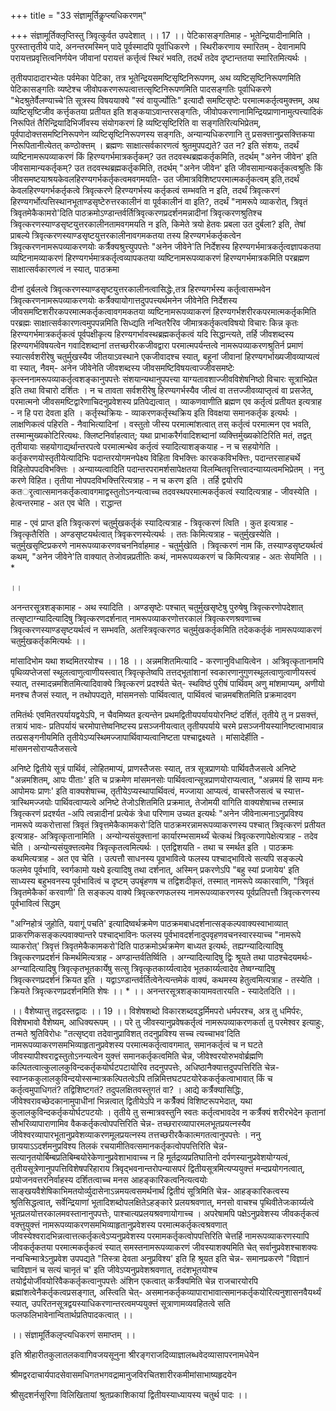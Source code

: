 +++
title = "33 संज्ञामूर्तिकॢप्त्यधिकरणम्"

+++
संज्ञामूर्तिक्लृप्तिस्तु त्रिवृत्कुर्वत उपदेशात् ।। 17 ।। पेटिकासङ्गतिमाह - भूतेन्द्रियादीनामिति । पुरस्तात्तृतीये पादे, अनन्तरमस्मिन् पादे पूर्वस्मादपि पूर्वाधिकरणे । स्थिरीकरणाय स्मारितम् - देवानामपि परायत्तप्रवृत्तित्वनिर्णयेन जीवानां परायत्तं कर्त्तृत्वं स्थिरं भवति, तदर्थं तदेव दृष्टान्ततया स्मारितमित्यर्थः ।

तृतीयपादादारभ्येतः पर्वमेका पेटिका, तत्र भूतेन्द्रियसमष्टिसृष्टिनिरूपणम्, अथ व्यष्टिसृष्टिनिरूपणमिति पेटिकासङ्गतिः व्यष्टेश्च जीवोपकरणरूपत्वात्तत्सृष्टिनिरूपणमिति पादसङ्गतिः पूर्वाधिकरणे "भेदश्रुतेर्वैलण्याच्चे'ति सूत्रस्य विषययाक्ये "स्वं वायुर्ज्योतिः" इत्यादौ समष्टिसृष्टेः परमात्मकर्तृत्वमुक्त्तम्, अथ व्यष्टिसृष्टिजीव कर्त्तृकतया प्रतीयत इति शङ्कयाऽवान्तरसङ्गतिः, जीवोपकरणानामिन्द्रियप्राणानामुत्पत्त्यादिकं निरूपितं तैरिन्द्रियादिभिर्जीवस्य संयोगकरणं हि व्यष्टिसृष्टिरिति वा सङ्गतिरित्यभिप्रेतम्, पूर्वपादोक्त्तसमष्टिनिरूपणेन व्यष्टिसृष्टिनिरूपणस्य सङ्गतिः, अन्यान्यधिकरणानि तु प्रसक्त्तानुप्रसक्त्तिकया निरूपितानीत्येतत् कण्ठोक्त्तम् । ब्रह्मणः साक्षात्सर्वकारणत्वं श्रुतमुपपद्यते? उत न? इति संशयः, तदर्थं व्यष्टिनामरूपव्याकरणं किं हिरण्यगर्भमात्रकर्तृकम्? उत तदवस्थब्रह्मकर्तृकमिति, तदर्थम् "अनेन जीवेन' इति जीवसामान्यकर्तृकम्? उत तदवस्थब्रह्मकर्तृकमिति, तदर्थम् "अनेन जीवेन' इति जीवसामान्यकर्तृकत्वश्रुतिः किं जीवसमष्टयाश्रयकेवलहिरण्यगर्भकर्तृकत्वमवगमयति- उत जीमात्रविशिष्टपरमात्मकर्तृकत्वम् इति,तदर्थं केवलहिरण्यगर्भकर्तृकत्वे त्रिवृत्करणे हिरण्यगर्भस्य कर्तृकत्वं सम्भवति न इति, तदर्थं त्रिवृत्करणं हिरण्यगर्भोत्पत्तिस्थानभूताण्डसृष्टेरुत्तरकालीनं वा पूर्वकालीनं वा इति?, तदर्थं "नामरूपे व्याकरोत्, त्रिवृतं त्रिवृतमेकैकामरो'दिति पाठक्रमोऽण्डान्तर्वर्तित्रिवृत्करणप्रदर्शनमन्नादीनां त्रिवृत्करणश्रुतिश्च त्रिवृत्करणस्याण्डसृष्टयुत्तरकालीनतामवगमयति न इति, किमेते त्रयो हेतवः प्रबला उत दुर्बला? इति, तेषां प्राबल्ये त्रिवृत्करणस्याण्डसृष्टयुत्तरकालीनावगमकतया तस्य हिरण्यगर्भकर्तृकत्वेन त्रिवृत्करणनामरूपव्याकरणयोः कर्त्रैक्यश्रुत्त्युपपत्तेः "अनेन जीवेने'ति निर्देशस्य हिरण्यगर्भमात्रकर्तृत्वज्ञापकतया व्यष्टिनामव्याकरणं हिरण्यगर्भमात्रकर्तृत्वव्यापकतया व्यष्टिनामरूपव्याकरणं हिरण्यगर्भमात्रकमिति परब्रह्मण साक्षात्सर्वकारणत्वं न स्यात्, पाठक्रमा

दीनां दुर्बलत्वे त्रिवृत्करणस्याण्डसृष्टयुत्तरकालीनत्वासिद्धेः,तत्र हिरण्यगर्भस्य कर्तृत्वासम्भवेन त्रिवृत्करणनामरूपव्याकरणयोः कर्त्रैक्यायोगात्तदुपपत्त्यर्थमनेन जीवेनेति निर्देशस्य जीवसमष्टिशरीरकपरमात्मकर्तृकत्वावगमकतया व्यष्टिनामरूपव्याकरणं हिरण्यगर्भशरीरकपरमात्मकर्तृकमिति परब्रह्मः साक्षात्सर्वकारणत्वमुपपन्नमिति सिध्द्यति नन्वितरैरिव जीमात्रकर्तृकत्वविषयो विचारः किन्न कृतः हिरण्यगर्भमात्रकर्तृकत्वं पूर्वपक्षीकृत्य हिरण्यगर्भावस्थब्रह्मकर्तृकत्वं यदि सिद्धान्त्यते, तर्हि जीवशब्दस्य हिरण्यगर्भविषयत्वेन गवादिशब्दानां तत्तच्छरीरकजीवद्वारा परमात्मपर्यन्तत्वे नामरूपव्याकरणश्रुतिर्न प्रमाणं स्यात्सर्वशरीरेषु चतुर्मुखस्यैव जीतयाऽवस्थाने एकजीवादश्च स्यात्, बहूनां जीवानां हिरण्यगर्भाख्यजीवव्याप्यत्वं वा स्यात्, नैवम्- अनेन जीवेनेति जीवशब्दस्य जीवसमष्टिविषयत्वाज्जीवसमष्टेः कृत्स्ननामरूपव्याकर्तृत्वशङ्कानुपपत्तेः संशयान्यथानुपपत्त्या याग्यतावशाज्जीवविशेषनिष्ठो विचारः सूत्राभिप्रेत इति तथा विचारो दर्शितः । न च तावता सर्वशरीरेषु हिरण्यगर्भस्यैव जीत्वं वा तत्तज्जीवव्याप्तृत्वं वा प्रसजेत्, परमात्मनो जीवसमष्टिद्वारेणाचिदनुप्रवेशस्य प्रतिपेद्यत्वात् । व्याकणवाणीति ब्रह्मण एव कर्तृत्वं प्रतीयत इत्यत्राह - न हि परा देवता इति । कर्तृस्थक्रियः - व्याकरणकर्तृस्थक्रिय इति विवक्षया समानकर्तृक इत्यर्थः । लाक्षणिकत्वं पहिरति - नैवाभित्यादिनां । वस्तुतो जीस्य परमात्मांशत्वात् तस् कर्तृत्वं परमात्मन एव भवति, तस्मान्मुख्यकोटिरित्यथः. क्लिष्टनिर्वाहत्वात्; यथा प्राभाकरैर्गवादिशब्दानां व्यक्त्तिर्मुख्यकोटिरिति मतं, तद्वत् तृतीयायाः सहयोगाद्यर्थान्तरपत्वे परमात्मन्थेव कर्तृत्वं स्यादित्याशङ्कयाह - न च सहयोगेति । कर्तृकरणयोस्तृतीयेत्यादिभिः पदान्तरयोगमनपेक्ष्य विहिता विभक्त्तिः कारककविभक्त्तिः, पदान्तरसाहचर्थे विहितोपपदविभक्त्तिः । अन्याय्यत्वादिति पदान्तरपरामर्शसापेक्षतया विलम्बितवृत्तित्त्वादन्याय्यत्वमभिप्रेतम् । ननु करणे विहित। तृतीया नोपपदविभक्त्तिरित्यत्राह - न च करण इति । तर्हि द्वयोरपि कतर्ृत्वात्समानकर्तृकत्वावगमाद्वस्तुतोऽनन्यत्वाच्च तदवस्थपरमात्मकर्तृकत्वं स्यादित्यत्राह - जीवस्येति । हेत्वन्तरमाह - अत एव चेति । राद्धान्त

माह - एवं प्राप्त इति त्रिवृत्करणं चतुर्मुखकर्तृकं स्यादित्यत्राह - त्रिवृत्करणं त्विति । कुत इत्यत्राह - त्रिवृत्कृतैरिति । अण्डसृष्टयर्थत्वात् त्रिवृकरणस्येत्यर्थः । ततः किमित्यत्राह - चतुर्मुखस्येति । चतुर्मुखसृष्टिप्रकरणे नामरूपव्याकरणवचननिर्वाहमाह - चतुर्मुखेति । त्रिवृत्करणं नाम किं, तस्याण्डसृष्टयर्थत्वं कथम्, "अनेन जीवेने'ति वाक्यात् तेजोवन्नप्रतीतिः कथं, नामरूपव्यकरणं च किमित्यत्राह - अतः सेयमिति ।। *

।।

अनन्तरसूत्रशङ्कामाह - अथ स्यादिति । अण्डसृष्टेः पश्चात् चतुर्मुखसृष्टेषु पुरुषेषु त्रिवृत्करणोपदेशात् तत्सृष्टाग्न्यादित्यादिषु त्रिवृत्करणदर्शनात् नामरूपव्याकरणोत्तरकालं त्रिवृत्करणश्रवणाच्च त्रिवृत्करणस्याण्डसृष्टयर्थत्वं न सम्भवति, अतस्त्रिवृत्करणठ चतुर्मुखकर्तृकमिति तदेककर्तृकं नामरूपव्याकरणं चतुर्मुखकर्तृकमित्यर्थः ।।

मांसादिभोम यथा शब्दमितरयोश्च ।। 18 ।। अन्नमशितमित्यादि - करणानुविधायित्वेन । अत्रिवृत्कृतानामपि पृथिव्यप्तेजसां स्थूलत्वाणुत्वाणीयस्त्वात् त्रिवृत्कृतेष्वपि तत्तद्भूतांशानां स्वकारणानुगुणस्थूलत्वाणुत्वाणीयस्त्वं स्यात्, तस्मादन्नमशितमित्यादिवाक्ये त्रिवृत्करणं प्रदर्श्यते चेत्- स्थविष्ठं पुरीषं पार्थिवम् अणु मांशमाप्यम्, अणीयो मनश्च तैजसं स्यात्, न तथोपपद्यते, मांसमनसोः पार्थिवत्वात्, पार्थिवत्वं चान्नमबशितमिति प्रक्रमादवग

तमितंर्थः एवमितरपर्यायद्वयेऽपि, न चैवमिष्यत इत्यन्तेन प्रथमद्वितीयपर्याययोरनिष्टं दर्शितं, तृतीये तु न प्रसक्त्तं, तत्रायं भावः- प्रतिपर्यायं चरमोपात्तेष्वनिष्टस्य प्रसञ्जनीयत्वात् तृतीयपर्याये चरमे प्रसञ्जनीयस्यानिष्टत्वाभावान्न तत्प्रसङ्गनीयमिति तृतीयेऽप्यस्थिमज्जापार्थिवाप्यत्वानिष्टता पश्चाद्वक्ष्यते । मांसादेर्हीति - मांसमनसोराप्यतैजसत्वे

अनिष्टे द्वितीये सूत्रं पार्थिवं, लोहितमाप्यं, प्राणस्तैजसः स्यात्, तत्र सूत्रप्राणयोः पार्थिवतैजसत्वे अनिष्टे "अन्नमशितम्, आपः पीताः' इति च प्रक्रमेण मांसमनसोः पार्थिवत्वान्सूत्रप्राणयोराप्यत्वात्, "अन्नमयं हि साम्य मनः आपोमयः प्राणः' इति वाक्यशेषाच्च, तृतीयेऽप्यस्थापार्थिवत्वं, मज्जाया आप्यत्वं, वाचस्तैजसत्वं च स्यात्त- त्रास्थिमज्जयोः पार्थिवत्वाप्यत्वे अनिष्टे तेजोऽशितमिति प्रक्रमात्, तेजोमयी वागिति वाक्यशेषाच्च तस्मान्न त्रिवृत्करणं प्रदर्श्यत -अपि त्वन्नादीनां प्रत्येकं त्रेधा परिणाम उच्यत इत्यर्थः "अनेन जीवेनात्मनाऽनुप्रविश्य नामरूपे व्यकरोत्तासां त्रिवृतं त्रिवृत्तमेकैकामकरो'दिति पाठक्रमरन्नामरूपव्याकरणस्य पश्चात् त्रिवृत्करणं प्रतीयत इत्यत्राह- अत्रिवृत्कृतानामिति । अन्योन्यसंयुक्त्तानां कार्यारम्भसामर्थ्यं चेत्कथं त्रिवृत्करणापेक्षेत्यत्राह - तदेव चेति । अन्योन्यसंयुक्त्तत्वमेव त्रिवृत्कृतत्वमित्यर्थः । एतद्विशयति - तथा च स्मर्थत इति । पाठक्रमः कथमित्यत्राह - अत एव चेति । उत्पत्तौ साधनस्य पूवभावित्वे फलस्य पश्चाद्भावित्वे सत्यपि सङ्कल्पे फलमेव पूर्वभावि, स्वर्गकामो यक्ष्ये इत्यादिषु तथा दर्शनात्, अस्मिन् प्रकरणेऽपि "बहु स्यां प्रजायेय' इति साध्यस्य बहुभवनस्य पूर्वभावित्वं च दृष्टम् उपबृंहणष च तद्विशदीकृतं, तस्मात् नामरूपे व्यकारवाणि, "त्रिवृतं त्रिवृतमेकैकां करवाणी' ति सङ्कल्प वाक्ये त्रिवृत्करणफलस्य नामरूपव्याकरणस्य पूर्वप्रतिपत्तौ त्रिवृत्करणस्य पूर्वभावित्वं सिद्धम्

"अग्निहोत्रं जुहोति, यवागूं पचति' इत्यादिष्वर्थक्रमेण पाठक्रमबाधदर्शनात्सङ्कल्पवाक्यस्वाभाव्यात् प्राकरणिकसङ्कल्पवाक्यान्तरे पश्चाद्भाविनः फलस्य पूर्वभावदर्शनादुपवृहणवचनस्वारस्याच्च "नामरूपे व्याकरोत्' त्रिवृत्तं त्रिवृतमेकैकामकरो'दिति पाठक्रमोऽर्थक्रमेण बाध्यत इत्यर्थः, तह्यग्न्यादित्यादिषु त्रिवृत्करणप्रदर्शनं किमर्थमित्यत्राह - अण्डान्तर्वतिर्ष्विति । अग्न्यादित्यादिषु द्विः श्रूयते तथा पाठश्चेदयमर्थः- अग्न्यादित्यादिषु त्रिवृत्कृतभूतकार्येषु सत्सु त्रिवृत्कृतकार्य्यत्वादेव भूतकार्य्यत्वादेव तेष्वग्न्यादिषु त्रिवृत्करणप्रदर्शनं क्रियत इति । यद्वाऽण्डान्तर्वर्तित्वेनेत्यन्तमेकं वाक्यं, कथमस्य हेतुत्वमित्यत्राह - तस्येति । क्रियते त्रिवृत्करणप्रदर्शनमिति शेषः ।। * ।। अनन्तरसूत्रशङ्कायामवतारयति - स्यादेतदिति ।।

।। वैशेष्यात्तु तद्वदस्तद्वादः ।। 19 ।। विशेषशब्दो विकारशब्दवद्धर्मिमपरो धर्मपरश्च, अत्र तु धमिर्परः, विशेषभावो वैशेष्यम्, आधिक्यरूपम् ।। परे तु जीवस्यानुप्रवेषकर्तृत्वं नामरूपव्याकरणकर्ता तु परमेश्वर इत्याहुः, तन्मते श्रुतिविरोधः "तत्सृष्ट्वा तदेवानुप्राविशत् तदनुप्रविश्य सच्च त्यच्चाभव'दिति नामरूपव्याकरणसमभिव्याहृतानुप्रवेशस्य परमात्मकर्तृत्वावगमात्, समानकर्तृत्वं च न घटते जीवस्यापीश्वराद्वस्तुतोऽनन्यत्वेन युक्त्तं समानकर्तृकत्वमिति चेन्न, जीवेश्वरयोरुभवोर्ब्रह्मणि कल्पितत्वात्कुलालकुविन्दकर्तृकयोर्घटपटायोरिव तदनुपपत्तेः, अधिष्ठानैक्यात्तदुपपत्तिरिति चेन्न- स्वाप्नककुलालकुविन्दयोस्सन्मात्रकल्पितत्वेऽपि तन्निमित्तघटपटयोरेककर्तृकत्वाभावात् किं च कर्तृत्वमुपाधिगतं? तद्विशिष्टगतं? तदुपलक्षितवस्तुगतं वा? । आद्ये कर्त्रैक्यासिद्धिः, जीवेश्वरावच्छेदकानामुपाधीनां भिन्नत्वात् द्वितीयेऽपि न कर्त्रेैक्यं विशिष्टरूपभेदात्, यथा कुलालकुविन्दकर्तृकयोर्घटपटयोः । तृतीये तु सन्मात्रवस्तुनि स्वतः कर्तृत्वभावदेव न कर्त्रैक्यं शरीरभेदेन कृतानां सौभरिव्यापाराणामिव वैककर्तृकत्वोपपत्तिरिति चेन्न- तच्छरारव्यापारमलभूतप्रयत्नस्यैव जीवेश्वरव्यापारभूतानुप्रवेशव्याकरणमूलप्रयत्नस्य तत्तच्छरीरकैकात्मगतत्वानुपपत्तेः । ननु छाययाऽऽदर्शमनुप्रविश्य तिलकं रचयामीतिवत्समानकर्तृकत्वोपपत्तिरिति चेन्न- सत्यानृतयोर्बिम्बप्रतिबिम्बयोरेकेणानुप्रवेशाभावाच्च न हि मूर्तद्रव्यप्रतिघातिनो दर्पणस्यानुप्रवेशयोग्यत्वं, तृतीयसूत्रेणानुपपत्तिविशेषपरिहाराय त्रिवृद्भवनान्तरोपन्यासपरं द्वितीयसूत्रमित्यप्ययुक्त्तं मन्दप्रयोगनत्वात्, प्रयोजनवत्तरनिर्वाहस्य दर्शितत्वाच्च मनस आहङ्कारिकत्वनित्यत्वयोः साङ्खयवैशेषिकाभिमतयोर्व्युदासेनाऽन्नमयत्वसमर्थनार्थं द्वितीयं सूत्रिमिति चेन्न- आहङ्कारिकत्वस्य श्रुतिसिद्धत्वात्, सर्वेन्द्रियाणां भूतादिशब्दोपलक्षितेऽहङ्कारे प्रलयश्रवणात्, मनसो वाचश्च पृथिवीतेजःकार्य्यत्वे भूतप्रलयोत्तरकालमवस्तानानुपपत्तेः, पाश्चात्यप्रलयश्रवणायोगाच्च । अपरेषामपि पक्षेऽनुप्रवेशस्य जीवकर्तृकत्वं वक्त्तुयुक्त्तं नामरूपव्याकरणसमभिव्याहृतानुप्रवेशस्य परमात्मकर्तृकत्वश्रवणात् जीवस्येश्वरादभिन्नत्वात्तत्कर्तृकत्वेऽप्यनुप्रवेशस्य परमामकर्तृकत्वोपपत्तिरिति चेत्तर्हि नामरूपव्याकरणस्यापि जीवकर्तृकतया परमात्मकर्तृकत्वं स्यात् समस्तनामरूपव्याकरणं जीवस्याशक्यमिति चेत् सर्वानुप्रवेशश्चाशक्यः नन्वचिन्मात्रेऽनुप्रवेश उपपद्यते "तिस्त्रा देवता अनुप्रविश्य' इति हि श्रूयत इति चेन्न- समानप्रकरणे "विज्ञानं चाविज्ञानं च सत्यं चानृतं च' इति जीवेऽप्यनुप्रवेशश्रवणात्, तदंशभूतयोश्च तयोर्द्वयोर्जीवयोरिवैककर्तृकत्वानुपपत्तेः अंशिन एकत्वात् कर्त्रैक्यमिति चेन्न राजचारयोरपि ब्रह्मांशत्वेनैकर्तृकत्वप्रसङ्गात्, अस्त्विति चेत्- असमानकर्तृकव्यापाराभावात्समानकर्तृकयोरित्यनुशासनवैयर्थ्यं स्यात्, उपरितनसूत्रद्वयस्याधिकरणान्तरत्वमप्ययुक्त्तं सूत्राणामव्यवहितत्वे सति फलफलिभावेनान्वितार्थप्रतिपादकत्वात् ।।

।। संज्ञामूर्तिकलृप्त्यधिकरणं समाप्तम् ।।

इति श्रीहारीतकुलातलकवागिवजयसूनुना श्रीरङ्गराजदिव्याज्ञालब्धवेदव्यासापरनामधेयेन

श्रीमद्वरदाचार्यपादसेवासमधिगतभगवद्रामानुजविरचितशारीरकमीमांसाभाष्यहृदयेन

श्रीसुदशर्नसूरिणा विलिखितायां श्रुतप्रकाशिकायां द्वितीयस्याध्यायस्य चतुर्थ पादः ।।

